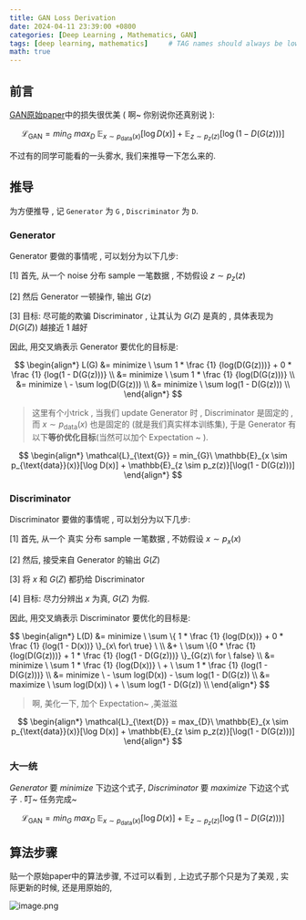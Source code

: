 ```yaml
---
title: GAN Loss Derivation
date: 2024-04-11 23:39:00 +0800
categories: [Deep Learning , Mathematics, GAN]
tags: [deep learning, mathematics]     # TAG names should always be lowercase
math: true
---
```


## 前言

[GAN原始paper](https://arxiv.org/abs/1406.2661)中的损失很优美 ( 啊~ 你别说你还真别说 ):

$$
\mathcal{L}_{\text{GAN}} = min_{G} \ max_{D} \  \mathbb{E}_{x \sim p_{\text{data}}(x)}[\log D(x)] + \mathbb{E}_{z \sim p_z(z)}[\log(1 - D(G(z)))]
$$

不过有的同学可能看的一头雾水, 我们来推导一下怎么来的. 

## 推导

为方便推导 , 记 `Generator` 为 `G` , `Discriminator` 为 `D`.

### Generator

Generator 要做的事情呢 , 可以划分为以下几步:

[1] 首先, 从一个 noise 分布 sample 一笔数据 , 不妨假设 $z \sim p_z(z)$ 

[2] 然后 Generator 一顿操作, 输出 $G(z)$ 

[3] 目标: 尽可能的欺骗 Discriminator , 让其认为  $G(Z)$  是真的 , 具体表现为 $D(G(Z))$ 越接近 $1$ 越好

因此, 用交叉熵表示 Generator 要优化的目标是:

<div style="text-align:center">
$$
\begin{align*}
L(G) &=  minimize \ \sum 1 * \frac {1} {log(D(G(z)))} + 0 * \frac {1} {log(1 - D(G(z)))} \\
&= minimize \ \sum 1 * \frac {1} {log(D(G(z)))} \\
&= minimize \ - \sum log(D(G(z))) \\
&= minimize \ \sum log(1 - D(G(z))) \\
\end{align*}
$$
</div>

> 这里有个小trick , 当我们 update Generator 时 , Discriminator 是固定的 , 而 $x \sim p_{\text{data}}(x)$ 也是固定的 (就是我们真实样本训练集), 于是 Generator 有以下**等价优化目标**(当然可以加个 Expectation ~ ).


$$
\begin{align*}
\mathcal{L}_{\text{G}} = min_{G}\  \mathbb{E}_{x \sim p_{\text{data}}(x)}[\log D(x)] + \mathbb{E}_{z \sim p_z(z)}[\log(1 - D(G(z)))]
\end{align*}
$$


### Discriminator

Discriminator 要做的事情呢 , 可以划分为以下几步:

[1] 首先, 从一个 真实 分布 sample 一笔数据 , 不妨假设 $x \sim p_x(x)$ 

[2] 然后, 接受来自 Generator 的输出 $G(Z)$

[3] 将 $x$ 和 $G(Z)$ 都扔给 Discriminator

[4] 目标: 尽力分辨出 $x$ 为真, $G(Z)$ 为假.

因此, 用交叉熵表示 Discriminator 要优化的目标是:

<div style="text-align:left">
$$
\begin{align*}
L(D) &=  minimize \ \sum \{ 1 * \frac {1} {log(D(x))} + 0 * \frac {1} {log(1 - D(x))} \}_{x\  for\  true} \ \\
&+ \ \sum  \{0 * \frac {1} {log(D(G(z)))} + 1 * \frac {1} {log(1 - D(G(z)))} \}_{G(z)\  for \ false} \\
&= minimize \ \sum 1 * \frac {1} {log(D(x))} \ + \ \sum 1 * \frac {1} {log(1 - D(G(z)))}  \\
&= minimize \ - \sum log(D(x)) - \sum log(1 - D(G(z))  \\
&= maximize \ \sum log(D(x)) \ + \ \sum log(1 - D(G(z))  \\
\end{align*}
$$
</div>

> 啊, 美化一下, 加个 Expectation~ ,美滋滋

$$
\begin{align*}
\mathcal{L}_{\text{D}} = max_{D}\  \mathbb{E}_{x \sim p_{\text{data}}(x)}[\log D(x)] + \mathbb{E}_{z \sim p_z(z)}[\log(1 - D(G(z)))]
\end{align*}
$$


### 大一统

$Generator$ 要 $minimize$ 下边这个式子, $Discriminator$ 要 $maximize$ 下边这个式子 . 叮~ 任务完成~

$$
\mathcal{L}_{\text{GAN}} = min_{G} \ max_{D} \  \mathbb{E}_{x \sim p_{\text{data}}(x)}[\log D(x)] + \mathbb{E}_{z \sim p_z(z)}[\log(1 - D(G(z)))]
$$

## 算法步骤

贴一个原始paper中的算法步骤, 不过可以看到 , 上边式子那个只是为了美观 , 实际更新的时候, 还是用原始的,

![image.png](https://s2.loli.net/2024/04/12/yS5QvjER17fJ3z4.png)


